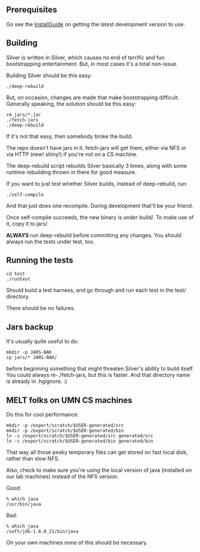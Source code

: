 ## Prerequisites ##

Go see the [InstallGuide](InstallGuide.md) on getting the latest development version to use.

## Building ##

Silver is written in Silver, which causes no end of terrific and fun bootstrapping entertainment. But, in most cases it's a total non-issue.

Building Silver should be this easy:

```
./deep-rebuild
```

But, on occasion, changes are made that make bootstrapping difficult. Generally speaking, the solution should be this easy:

```
rm jars/*.jar
./fetch-jars
./deep-rebuild
```

If it's not that easy, then somebody broke the build.

The repo doesn't have jars in it. fetch-jars will get them, either via NFS or via HTTP (new! shiny!) if you're not on a CS machine.

The deep-rebuild script rebuilds Silver basically 3 times, along with some runtime rebuilding thrown in there for good measure.

If you want to just test whether Silver builds, instead of deep-rebuild, run:

```
./self-compile
```

And that just does one recompile.  During development that'll be your friend.

Once self-compile succeeds, the new binary is under build/. To make use of it, copy it to jars/.

**ALWAYS** run deep-rebuild before committing any changes.  You should always run the tests under test, too.

## Running the tests ##

```
cd test
./runtest
```

Should build a test harness, and go through and run each test in the test/ directory.

There should be no failures.

## Jars backup ##

It's usually quite useful to do:

```
mkdir -p JARS-BAK
cp jars/* JARS-BAK/
```

before beginning something that might threaten Silver's ability to build itself. You could always re-./fetch-jars, but this is faster. And that directory name is already in .hgignore. :)

## MELT folks on UMN CS machines ##

Do this for cool performance:

```
mkdir -p /export/scratch/$USER-generated/src
mkdir -p /export/scratch/$USER-generated/bin
ln -s /export/scratch/$USER-generated/src generated/src
ln -s /export/scratch/$USER-generated/bin generated/bin
```

That way all those pesky temporary files can get stored on fast local disk, rather than slow NFS.

Also, check to make sure you're using the local version of java (installed on our lab machines) instead of the NFS version.

Good:

```
% which java
/usr/bin/java
```

Bad:

```
% which java
/soft/jdk-1.6.0_21/bin/java
```

On your own machines none of this should be necessary.